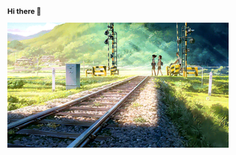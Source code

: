 ### Hi there 👋
<!-- ![okokoe](https://github.com/KvnPrdtyaa/KvnPrdtyaa/blob/main/banner.gif) -->
<img src="https://github.com/KvnPrdtyaa/KvnPrdtyaa/blob/main/banner.gif" width="1140" />
<!--
**KvnPrdtyaa/KvnPrdtyaa** is a ✨ _special_ ✨ repository because its `README.md` (this file) appears on your GitHub profile.

Here are some ideas to get you started:

- 🔭 I’m currently working on ...
- 🌱 I’m currently learning ...
- 👯 I’m looking to collaborate on ...
- 🤔 I’m looking for help with ...
- 💬 Ask me about ...
- 📫 How to reach me: ...
- 😄 Pronouns: ...
- ⚡ Fun fact: ...
-->
